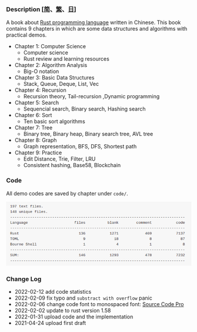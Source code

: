 ### Description  [[简](./README_CN.md)、[繁](./README_TW.md)、[日](./README_JP.md)] 

A book about [Rust programming language](https://www.rust-lang.org/) written in Chinese. This book contains 9 chapters in which are some data structures and algorithms with practical demos.

* Chapter 1: Computer Science
    - Computer science
    - Rust review and learning resources
* Chapter 2: Algorithm Analysis
    - Big-O notation
* Chapter 3: Basic Data Structures
    - Stack, Queue, Deque, List, Vec
* Chapter 4: Recursion
    - Recursion theory, Tail-recursion  ,Dynamic programming
* Chapter 5: Search
    - Sequencial search, Binary search, Hashing search
* Chapter 6: Sort
    - Ten basic sort algorithms
* Chapter 7: Tree
    - Binary tree, Binary heap, Binary search tree, AVL tree
* Chapter 8: Graph
    - Graph representation, BFS, DFS, Shortest path
* Chapter 9: Practice
    - Edit Distance, Trie, Filter, LRU
    - Consistent hashing, Base58, Blockchain

### Code 

All demo codes are saved by chapter under `code/`.

![code_statistics](./code_statistics.png)

### Change Log 
* 2022-02-12 add code statistics
* 2022-02-09 fix typo and `substract with overflow` panic
* 2022-02-06 change code font to monospaced font: [Source Code Pro](https://github.com/adobe-fonts/source-code-pro)
* 2022-02-02 update to rust version 1.58
* 2022-01-31 upload code and the implementation
* 2021-04-24 upload first draft
